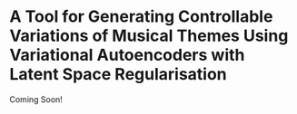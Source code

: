 # A Tool for Generating Controllable Variations of Musical Themes Using Variational Autoencoders with Latent Space Regularisation

Coming Soon!
